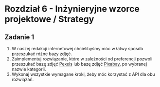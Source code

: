 # Rozdział 6 - Inżynieryjne wzorce projektowe / Strategy

## Zadanie 1

1. W naszej redakcji internetowej chcielibyśmy móc w łatwy sposób przeszukać różne bazy zdjęć.
2. Zaimplementuj rozwiązanie, które w zależności od preferencji pozwoli przeszukać bazę zdjęć [Pexels](https://www.pexels.com/api/) 
lub bazę zdjęć [Pixabay](https://pixabay.com/api/docs/), po wybranej nazwie kategorii.
3. Wykonaj wszystkie wymagane kroki, żeby móc korzystać z API dla obu rozwiązań.
